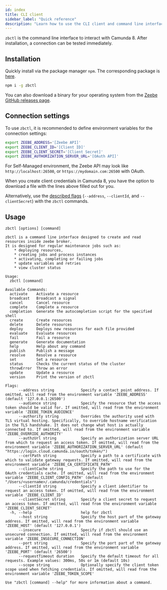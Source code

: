```yaml
---
id: index
title: CLI client
sidebar_label: "Quick reference"
description: "Learn how to use the CLI client and command line interface `zbctl` to interact with Camunda 8 and test a connection."
---
```


`zbctl` is the command line interface to interact with Camunda 8. After installation, a connection can be tested immediately.

## Installation

Quickly install via the package manager `npm`. The corresponding package is [here](https://www.npmjs.com/package/zbctl).

```bash
npm i -g zbctl
```

You can also download a binary for your operating system from the [Zeebe GitHub releases page](https://github.com/camunda-cloud/zeebe/releases).

## Connection settings

To use `zbctl`, it is recommended to define environment variables for the connection settings:

```bash
export ZEEBE_ADDRESS='[Zeebe API]'
export ZEEBE_CLIENT_ID='[Client ID]'
export ZEEBE_CLIENT_SECRET='[Client Secret]'
export ZEEBE_AUTHORIZATION_SERVER_URL='[OAuth API]'
```

For Self-Managed environment, the Zeebe API may look like `http://localhost:26500`, or `https://mydomain.com:26500` with OAuth.

When you create client credentials in Camunda 8, you have the option to download a file with the lines above filled out for you.

Alternatively, use the [described flags](https://www.npmjs.com/package/zbctl#usage) (`--address`, `--clientId`, and `--clientSecret`) with the `zbctl` commands.

## Usage

```
zbctl [options] [command]
```

```
zbctl is a command line interface designed to create and read resources inside zeebe broker.
It is designed for regular maintenance jobs such as:
	* deploying resources,
	* creating jobs and process instances
	* activating, completing or failing jobs
	* update variables and retries
	* view cluster status

Usage:
  zbctl [command]

Available Commands:
  activate    Activate a resource
  broadcast   Broadcast a signal
  cancel      Cancel resource
  complete    Complete a resource
  completion  Generate the autocompletion script for the specified shell
  create      Create resources
  delete      Delete resources
  deploy      Deploys new resources for each file provided
  evaluate    Evaluate resources
  fail        Fail a resource
  generate    Generate documentation
  help        Help about any command
  publish     Publish a message
  resolve     Resolve a resource
  set         Set a resource
  status      Checks the current status of the cluster
  throwError  Throw an error
  update      Update a resource
  version     Print the version of zbctl

Flags:
      --address string            Specify a contact point address. If omitted, will read from the environment variable 'ZEEBE_ADDRESS' (default '127.0.0.1:26500')
      --audience string           Specify the resource that the access token should be valid for. If omitted, will read from the environment variable 'ZEEBE_TOKEN_AUDIENCE'
      --authority string          Overrides the authority used with TLS virtual hosting. Specifically, to override hostname verification in the TLS handshake. It does not change what host is actually connected to. If omitted, will read from the environment variable 'ZEEBE_OVERRIDE_AUTHORITY'
      --authzUrl string           Specify an authorization server URL from which to request an access token. If omitted, will read from the environment variable 'ZEEBE_AUTHORIZATION_SERVER_URL' (default "https://login.cloud.camunda.io/oauth/token/")
      --certPath string           Specify a path to a certificate with which to validate gateway requests. If omitted, will read from the environment variable 'ZEEBE_CA_CERTIFICATE_PATH'
      --clientCache string        Specify the path to use for the OAuth credentials cache. If omitted, will read from the environment variable 'ZEEBE_CLIENT_CONFIG_PATH' (default "/Users/<username>/.camunda/credentials")
      --clientId string           Specify a client identifier to request an access token. If omitted, will read from the environment variable 'ZEEBE_CLIENT_ID'
      --clientSecret string       Specify a client secret to request an access token. If omitted, will read from the environment variable 'ZEEBE_CLIENT_SECRET'
  -h, --help                      help for zbctl
      --host string               Specify the host part of the gateway address. If omitted, will read from the environment variable 'ZEEBE_HOST' (default '127.0.0.1')
      --insecure                  Specify if zbctl should use an unsecured connection. If omitted, will read from the environment variable 'ZEEBE_INSECURE_CONNECTION'
      --port string               Specify the port part of the gateway address. If omitted, will read from the environment variable 'ZEEBE_PORT' (default '26500')
      --requestTimeout duration   Specify the default timeout for all requests. Example values: 300ms, 50s or 1m (default 10s)
      --scope string              Optionally specify the client token scope used when fetching credentials. If omitted, will read from the environment variable 'ZEEBE_TOKEN_SCOPE'

Use "zbctl [command] --help" for more information about a command.
```
